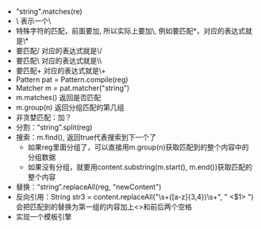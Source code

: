 - "string".matches(re)
- \\ 表示一个\
- 特殊字符的匹配，前面要加\, 所以实际上要加\\, 例如要匹配*，对应的表达式就是\\*
- 要匹配/ 对应的表达式就是\\/
- 要匹配\ 对应的表达式就是\\\\
- 要匹配+ 对应的表达式就是\\+
- Pattern pat = Pattern.compile(reg)
- Matcher m = pat.matcher("string")
- m.matches() 返回是否匹配
- m.group(n) 返回分组匹配的第几组
- 非贪婪匹配：加？
- 分割：“string”.split(reg)
- 搜索：m.find(), 返回true代表搜索到下一个了
    - 如果reg里面分组了，可以直接用m.group(n)获取匹配到的整个内容中的分组数据
    - 如果没有分组，就要用content.substring(m.start(), m.end())获取匹配的整个内容
- 替换：“string”.replaceAll(reg, "newContent")
- 反向引用：String str3 = content.replaceAll("\\s+([a-z]{3,4})\\s+", " <$1> ")会把匹配到的替换为第一组的内容加上<>和前后两个空格
- 实现一个模板引擎